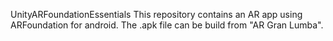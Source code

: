 UnityARFoundationEssentials
This repository contains an AR app using ARFoundation for android. 
The .apk file can be build from "AR Gran Lumba".
